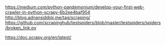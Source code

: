https://medium.com/python-pandemonium/develop-your-first-web-crawler-in-python-scrapy-6b2ee4baf954
http://blog.adnansiddiqi.me/tag/scraping/
https://github.com/scrapinghub/testspiders/blob/master/testspiders/spiders/broken_link.py

https://doc.scrapy.org/en/latest/
